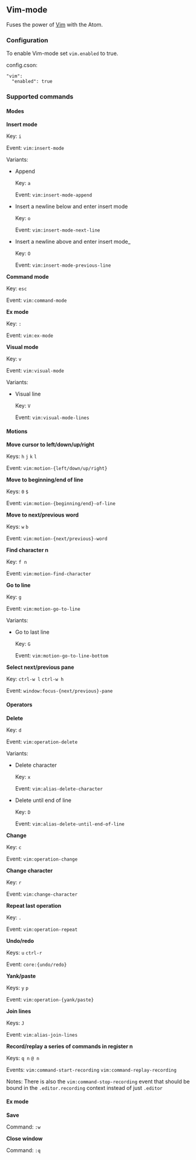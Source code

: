 ## Vim-mode

Fuses the power of [Vim](http://www.vim.org/) with the Atom.

### Configuration

To enable Vim-mode set `vim.enabled` to true.

config.cson:
```coffee-script
"vim":
  "enabled": true
```

### Supported commands

#### Modes

**Insert mode**

Key: `i`

Event: `vim:insert-mode`

Variants:

* Append

  Key: `a`

  Event: `vim:insert-mode-append`

* Insert a newline below and enter insert mode

  Key: `o`

  Event: `vim:insert-mode-next-line`

* Insert a newline above and enter insert mode_

  Key: `O`

  Event: `vim:insert-mode-previous-line`

**Command mode**

Key: `esc`

Event: `vim:command-mode`

**Ex mode**

Key: `:`

Event: `vim:ex-mode`

**Visual mode**

Key: `v`

Event: `vim:visual-mode`

Variants:

* Visual line

  Key: `V`

  Event: `vim:visual-mode-lines`

#### Motions

**Move cursor to left/down/up/right**

Keys: `h` `j` `k` `l`

Event: `vim:motion-{left/down/up/right}`

**Move to beginning/end of line**

Keys: `0` `$`

Event: `vim:motion-{beginning/end}-of-line`

**Move to next/previous word**

Keys: `w` `b`

Event: `vim:motion-{next/previous}-word`

**Find character n**

Key: `f n`

Event: `vim:motion-find-character`

**Go to line**

Key: `g`

Event: `vim:motion-go-to-line`

Variants:

  * Go to last line

    Key: `G`

    Event: `vim:motion-go-to-line-bottom`

**Select next/previous pane**

Key: `ctrl-w l` `ctrl-w h`

Event: `window:focus-{next/previous}-pane`

#### Operators

**Delete**

Key: `d`

Event: `vim:operation-delete`

Variants:

  * Delete character

    Key: `x`

    Event: `vim:alias-delete-character`

  * Delete until end of line

    Key: `D`

    Event: `vim:alias-delete-until-end-of-line`

**Change**

Key: `c`

Event: `vim:operation-change`

**Change character**

Key: `r`

Event: `vim:change-character`

**Repeat last operation**

Key: `.`

Event: `vim:operation-repeat`

**Undo/redo**

Keys: `u` `ctrl-r`

Event: `core:{undo/redo}`

**Yank/paste**

Keys: `y` `p`

Event: `vim:operation-{yank/paste}`

**Join lines**

Keys: `J`

Event: `vim:alias-join-lines`

**Record/replay a series of commands in register n**

Keys: `q n` `@ n`

Events: `vim:command-start-recording` `vim:command-replay-recording`

Notes: There is also the `vim:command-stop-recording` event that should
be bound in the `.editor.recording` context instead of just `.editor`

#### Ex mode

**Save**

Command: `:w`

**Close window**

Command: `:q`